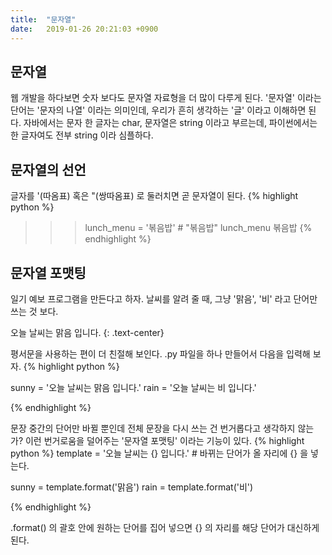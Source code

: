 ```yaml
---
title:  "문자열"
date:   2019-01-26 20:21:03 +0900
---
```



## 문자열
웹 개발을 하다보면 숫자 보다도 문자열 자료형을 더 많이 다루게 된다.
'문자열' 이라는 단어는 '문자의 나열' 이라는 의미인데, 우리가 흔히 생각하는 '글'
이라고 이해하면 된다. 
자바에서는 문자 한 글자는 char, 문자열은 string 이라고 부르는데, 파이썬에서는 한 글자여도 전부 string 이라
심플하다.

## 문자열의 선언
글자를 '(따옴표) 혹은 "(쌍따옴표) 로 둘러치면 곧 문자열이 된다.
{% highlight python %}
>>> lunch_menu = '볶음밥' # "볶음밥"
>>> lunch_menu
볶음밥
{% endhighlight %}

## 문자열 포맷팅
일기 예보 프로그램을 만든다고 하자. 날씨를 알려 줄 때, 그냥 '맑음', '비' 라고 단어만 쓰는 것 보다.

오늘 날씨는 맑음 입니다.
{: .text-center}

평서문을 사용하는 편이 더 친절해 보인다. .py 파일을 하나 만들어서 다음을 입력해 보자.
{% highlight python %}

sunny = '오늘 날씨는 맑음 입니다.'
rain = '오늘 날씨는 비 입니다.'



{% endhighlight %}


문장 중간의 단어만 바뀔 뿐인데 전체 문장을 다시 쓰는 건 번거롭다고 생각하지 않는가?
이런 번거로움을 덜어주는 '문자열 포맷팅' 이라는 기능이 있다. 
{% highlight python %}
template = '오늘 날씨는 {} 입니다.' # 바뀌는 단어가 올 자리에 {} 을 넣는다.

sunny = template.format('맑음')
rain = template.format('비')

{% endhighlight %}

.format() 의 괄호 안에 원하는 단어를 집어 넣으면 {} 의 자리를 해당 단어가 대신하게 된다.





